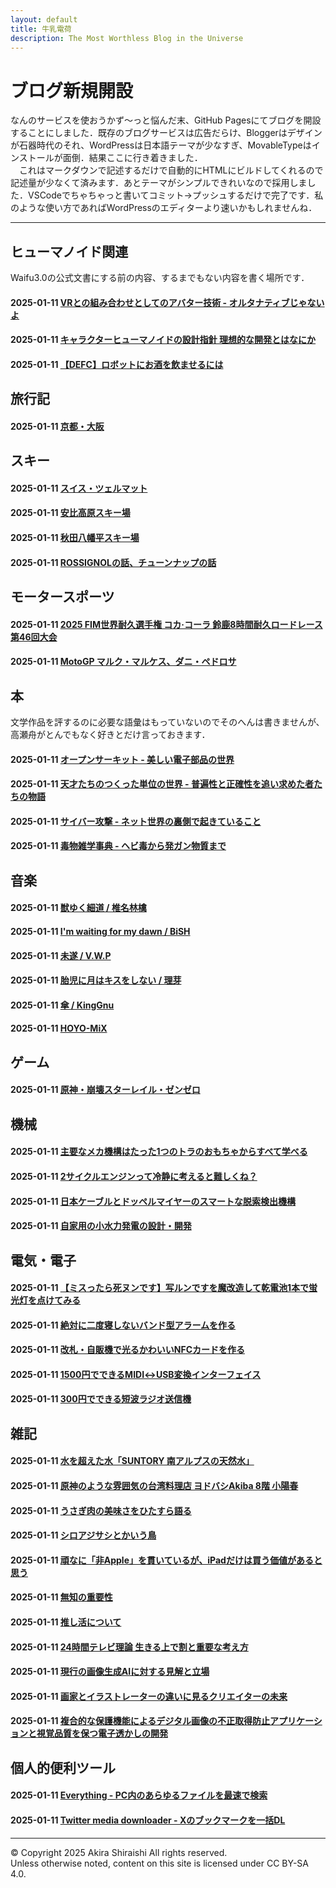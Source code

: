 ```yaml
---
layout: default
title: 牛乳電荷
description: The Most Worthless Blog in the Universe
---
```


# ブログ新規開設
なんのサービスを使おうかず～っと悩んだ末、GitHub Pagesにてブログを開設することにしました．既存のブログサービスは広告だらけ、Bloggerはデザインが石器時代のそれ、WordPressは日本語テーマが少なすぎ、MovableTypeはインストールが面倒．結果ここに行き着きました．  
　これはマークダウンで記述するだけで自動的にHTMLにビルドしてくれるので記述量が少なくて済みます．あとテーマがシンプルできれいなので採用しました．VSCodeでちゃちゃっと書いてコミット→プッシュするだけで完了です．私のような使い方であればWordPressのエディターより速いかもしれませんね．

--- 

## **ヒューマノイド関連**
Waifu3.0の公式文書にする前の内容、するまでもない内容を書く場所です．  
#### 2025-01-11 [VRとの組み合わせとしてのアバター技術 - オルタナティブじゃないよ](/sample)
#### 2025-01-11 [キャラクターヒューマノイドの設計指針 理想的な開発とはなにか](/sample)
#### 2025-01-11 [【DEFC】ロボットにお酒を飲ませるには](/sample)

## **旅行記**
#### 2025-01-11 [京都・大阪](/sample)

## **スキー**
#### 2025-01-11 [スイス・ツェルマット](/sample)
#### 2025-01-11 [安比高原スキー場](/sample)
#### 2025-01-11 [秋田八幡平スキー場](/sample)
#### 2025-01-11 [ROSSIGNOLの話、チューンナップの話](/sample)

## **モータースポーツ**
#### 2025-01-11 [2025 FIM世界耐久選手権 コカ·コーラ 鈴鹿8時間耐久ロードレース 第46回大会](/sample)
#### 2025-01-11 [MotoGP マルク・マルケス、ダニ・ペドロサ](/sample)

## **本**
文学作品を評するのに必要な語彙はもっていないのでそのへんは書きませんが、高瀬舟がとんでもなく好きとだけ言っておきます．  
#### 2025-01-11 [オープンサーキット - 美しい電子部品の世界](/sample)
#### 2025-01-11 [天才たちのつくった単位の世界 - 普遍性と正確性を追い求めた者たちの物語](/sample)
#### 2025-01-11 [サイバー攻撃 - ネット世界の裏側で起きていること](/sample)
#### 2025-01-11 [毒物雑学事典 - ヘビ毒から発ガン物質まで](/sample)

## **音楽**
#### 2025-01-11 [獣ゆく細道 / 椎名林檎](/sample)
#### 2025-01-11 [I'm waiting for my dawn / BiSH](/sample)
#### 2025-01-11 [未遂 / V.W.P](/sample)
#### 2025-01-11 [胎児に月はキスをしない / 理芽](/sample)
#### 2025-01-11 [傘 / KingGnu](/sample)
#### 2025-01-11 [HOYO-MiX](/sample)

## **ゲーム**
#### 2025-01-11 [原神・崩壊スターレイル・ゼンゼロ](/sample)

## **機械**
#### 2025-01-11 [主要なメカ機構はたった1つのトラのおもちゃからすべて学べる](/sample)
#### 2025-01-11 [2サイクルエンジンって冷静に考えると難しくね？](/sample)
#### 2025-01-11 [日本ケーブルとドッペルマイヤーのスマートな脱索検出機構](/sample)
#### 2025-01-11 [自家用の小水力発電の設計・開発](/sample)

## **電気・電子**
#### 2025-01-11 [【ミスったら死ヌンです】写ルンですを魔改造して乾電池1本で蛍光灯を点けてみる](/sample)
#### 2025-01-11 [絶対に二度寝しないバンド型アラームを作る](/sample)
#### 2025-01-11 [改札・自販機で光るかわいいNFCカードを作る](/sample)
#### 2025-01-11 [1500円でできるMIDI↔USB変換インターフェイス](/sample)
#### 2025-01-11 [300円でできる短波ラジオ送信機](/sample)

## **雑記**
#### 2025-01-11 [水を超えた水「SUNTORY 南アルプスの天然水」](/sample)
#### 2025-01-11 [原神のような雰囲気の台湾料理店 ヨドバシAkiba 8階 小陽春](/sample)
#### 2025-01-11 [うさぎ肉の美味さをひたすら語る](/sample)
#### 2025-01-11 [シロアジサシとかいう鳥](/sample)
#### 2025-01-11 [頑なに「非Apple」を貫いているが、iPadだけは買う価値があると思う](/sample)
#### 2025-01-11 [無知の重要性](/sample)
#### 2025-01-11 [推し活について](/sample)
#### 2025-01-11 [24時間テレビ理論 生きる上で割と重要な考え方](/sample)
#### 2025-01-11 [現行の画像生成AIに対する見解と立場](/sample)
#### 2025-01-11 [画家とイラストレーターの違いに見るクリエイターの未来](/sample)
#### 2025-01-11 [複合的な保護機能によるデジタル画像の不正取得防止アプリケーションと視覚品質を保つ電子透かしの開発](/sample)

## **個人的便利ツール**
#### 2025-01-11 [Everything - PC内のあらゆるファイルを最速で検索](/sample)
#### 2025-01-11 [Twitter media downloader - Xのブックマークを一括DL](/sample)

--- 
© Copyright 2025 Akira Shiraishi All rights reserved.  
Unless otherwise noted, content on this site is licensed under CC BY-SA 4.0.